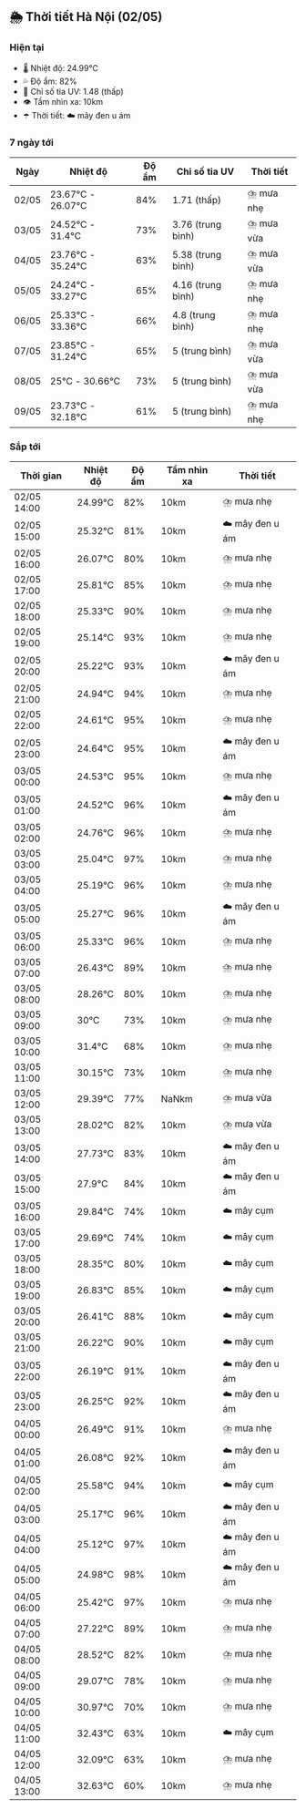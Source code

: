 ## 🌦️ Thời tiết Hà Nội (02/05)

### Hiện tại

- 🌡️ Nhiệt độ: 24.99℃
- 💦 Độ ẩm: 82%
- 🌟 Chỉ số tia UV: 1.48 (thấp)
- 👁️ Tầm nhìn xa: 10km
- ☂️ Thời tiết: ☁️ mây đen u ám

### 7 ngày tới

| Ngày | Nhiệt độ | Độ ẩm | Chỉ số tia UV | Thời tiết |
| --- | --- | --- | --- | --- |
| 02/05 | 23.67℃ - 26.07℃ | 84% | 1.71 (thấp) | ⛈️ mưa nhẹ |
| 03/05 | 24.52℃ - 31.4℃ | 73% | 3.76 (trung bình) | ⛈️ mưa vừa |
| 04/05 | 23.76℃ - 35.24℃ | 63% | 5.38 (trung bình) | ⛈️ mưa vừa |
| 05/05 | 24.24℃ - 33.27℃ | 65% | 4.16 (trung bình) | ⛈️ mưa nhẹ |
| 06/05 | 25.33℃ - 33.36℃ | 66% | 4.8 (trung bình) | ⛈️ mưa nhẹ |
| 07/05 | 23.85℃ - 31.24℃ | 65% | 5 (trung bình) | ⛈️ mưa vừa |
| 08/05 | 25℃ - 30.66℃ | 73% | 5 (trung bình) | ⛈️ mưa vừa |
| 09/05 | 23.73℃ - 32.18℃ | 61% | 5 (trung bình) | ⛈️ mưa nhẹ |

### Sắp tới

| Thời gian | Nhiệt độ | Độ ẩm | Tầm nhìn xa | Thời tiết |
| --- | --- | --- | --- | --- |
| 02/05 14:00 | 24.99℃ | 82% | 10km | ⛈️ mưa nhẹ |
| 02/05 15:00 | 25.32℃ | 81% | 10km | ☁️ mây đen u ám |
| 02/05 16:00 | 26.07℃ | 80% | 10km | ⛈️ mưa nhẹ |
| 02/05 17:00 | 25.81℃ | 85% | 10km | ⛈️ mưa nhẹ |
| 02/05 18:00 | 25.33℃ | 90% | 10km | ⛈️ mưa nhẹ |
| 02/05 19:00 | 25.14℃ | 93% | 10km | ⛈️ mưa nhẹ |
| 02/05 20:00 | 25.22℃ | 93% | 10km | ☁️ mây đen u ám |
| 02/05 21:00 | 24.94℃ | 94% | 10km | ⛈️ mưa nhẹ |
| 02/05 22:00 | 24.61℃ | 95% | 10km | ⛈️ mưa nhẹ |
| 02/05 23:00 | 24.64℃ | 95% | 10km | ☁️ mây đen u ám |
| 03/05 00:00 | 24.53℃ | 95% | 10km | ⛈️ mưa nhẹ |
| 03/05 01:00 | 24.52℃ | 96% | 10km | ☁️ mây đen u ám |
| 03/05 02:00 | 24.76℃ | 96% | 10km | ⛈️ mưa nhẹ |
| 03/05 03:00 | 25.04℃ | 97% | 10km | ⛈️ mưa nhẹ |
| 03/05 04:00 | 25.19℃ | 96% | 10km | ⛈️ mưa nhẹ |
| 03/05 05:00 | 25.27℃ | 96% | 10km | ☁️ mây đen u ám |
| 03/05 06:00 | 25.33℃ | 96% | 10km | ⛈️ mưa nhẹ |
| 03/05 07:00 | 26.43℃ | 89% | 10km | ⛈️ mưa nhẹ |
| 03/05 08:00 | 28.26℃ | 80% | 10km | ⛈️ mưa nhẹ |
| 03/05 09:00 | 30℃ | 73% | 10km | ⛈️ mưa nhẹ |
| 03/05 10:00 | 31.4℃ | 68% | 10km | ⛈️ mưa nhẹ |
| 03/05 11:00 | 30.15℃ | 73% | 10km | ⛈️ mưa nhẹ |
| 03/05 12:00 | 29.39℃ | 77% | NaNkm | ⛈️ mưa vừa |
| 03/05 13:00 | 28.02℃ | 82% | 10km | ⛈️ mưa vừa |
| 03/05 14:00 | 27.73℃ | 83% | 10km | ☁️ mây đen u ám |
| 03/05 15:00 | 27.9℃ | 84% | 10km | ☁️ mây đen u ám |
| 03/05 16:00 | 29.84℃ | 74% | 10km | ☁️ mây cụm |
| 03/05 17:00 | 29.69℃ | 74% | 10km | ☁️ mây cụm |
| 03/05 18:00 | 28.35℃ | 80% | 10km | ☁️ mây cụm |
| 03/05 19:00 | 26.83℃ | 85% | 10km | ☁️ mây cụm |
| 03/05 20:00 | 26.41℃ | 88% | 10km | ☁️ mây cụm |
| 03/05 21:00 | 26.22℃ | 90% | 10km | ☁️ mây cụm |
| 03/05 22:00 | 26.19℃ | 91% | 10km | ☁️ mây đen u ám |
| 03/05 23:00 | 26.25℃ | 92% | 10km | ☁️ mây đen u ám |
| 04/05 00:00 | 26.49℃ | 91% | 10km | ⛈️ mưa nhẹ |
| 04/05 01:00 | 26.08℃ | 92% | 10km | ☁️ mây đen u ám |
| 04/05 02:00 | 25.58℃ | 94% | 10km | ☁️ mây cụm |
| 04/05 03:00 | 25.17℃ | 96% | 10km | ☁️ mây đen u ám |
| 04/05 04:00 | 25.12℃ | 97% | 10km | ☁️ mây đen u ám |
| 04/05 05:00 | 24.98℃ | 98% | 10km | ☁️ mây đen u ám |
| 04/05 06:00 | 25.42℃ | 97% | 10km | ⛈️ mưa nhẹ |
| 04/05 07:00 | 27.22℃ | 89% | 10km | ⛈️ mưa nhẹ |
| 04/05 08:00 | 28.52℃ | 82% | 10km | ⛈️ mưa nhẹ |
| 04/05 09:00 | 29.07℃ | 78% | 10km | ⛈️ mưa nhẹ |
| 04/05 10:00 | 30.97℃ | 70% | 10km | ⛈️ mưa nhẹ |
| 04/05 11:00 | 32.43℃ | 63% | 10km | ☁️ mây cụm |
| 04/05 12:00 | 32.09℃ | 63% | 10km | ⛈️ mưa nhẹ |
| 04/05 13:00 | 32.63℃ | 60% | 10km | ⛈️ mưa nhẹ |

